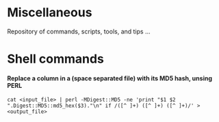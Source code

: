# Miscellaneous
Repository of commands, scripts, tools, and tips ... 


# Shell commands

#### Replace a column in a (space separated file) with its MD5 hash, unsing PERL
```
cat <input_file> | perl -MDigest::MD5 -ne 'print "$1 $2 ".Digest::MD5::md5_hex($3)."\n" if /([^ ]+) ([^ ]+) ([^ ]+)/' > <output_file>
```
